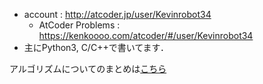 * account : http://atcoder.jp/user/Kevinrobot34
  - AtCoder Problems : https://kenkoooo.com/atcoder/#/user/Kevinrobot34
* 主にPython3, C/C++で書いてます．

アルゴリズムについてのまとめは[こちら]( ./algorithm_memo/memo.md )
